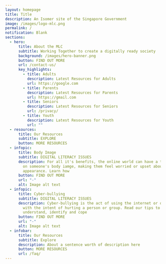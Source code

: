 ```yaml
---
layout: homepage
title: Title
description: An Isomer site of the Singapore Government
image: /images/logo-mlc.png
permalink: /
notification: Blank
sections:
  - hero:
      title: About the MLC
      subtitle: Working Together to create a digitally ready society
      background: /images/hero-banner.png
      button: FIND OUT MORE
      url: /contact-us/
      key_highlights:
        - title: Adults
          description: Latest Resources for Adults
          url: https://google.com
        - title: Parents
          description: Latest Resources for Parents
          url: https://gmail.com
        - title: Seniors
          description: Latest Resources for Seniors
          url: /privacy/
        - title: Youth
          description: Latest Resources for Youth
          url: ""
  - resources:
      title: Our Resources
      subtitle: EXPLORE
      button: MORE RESOURCES
  - infopic:
      title: Body Image
      subtitle: DIGITAL LITERACY ISSUES
      description: For all it's benefits, the online world can have a torubling effect
        on someone's body iamge, making them feel worried or upset about their
        appearance. Learn how
      button: FIND OUT MORE
      url: "-"
      alt: Image alt text
  - infopic:
      title: Cyber-bullying
      subtitle: DIGITAL LITERACY ISSUES
      description: Cyber-bullying is the act of using the internet or digital devices
        with the intent of hurting a person or group. Read our tips to
        understand, identify and cope
      button: FIND OUT MORE
      url: "-"
      alt: Image alt text
  - infobar:
      title: Our Resources
      subtitle: Explore
      description: About a sentence worth of description here
      button: MORE RESOURCES
      url: /faq/
---
```

